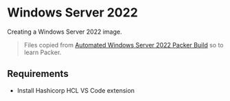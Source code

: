 # Windows Server 2022
Creating a Windows Server 2022 image. 

> Files copied from [Automated Windows Server 2022 Packer Build](https://www.virtualizationhowto.com/2021/06/automated-windows-server-2022-packer-build/) so to learn Packer. 


## Requirements
- Install Hashicorp HCL VS Code extension
